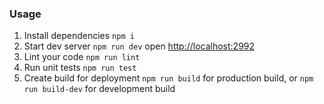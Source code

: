 ### Usage

1. Install dependencies `npm i`
2. Start dev server `npm run dev` open [http://localhost:2992](http://localhost:2992)
3. Lint your code `npm run lint`
4. Run unit tests `npm run test`
5. Create build for deployment `npm run build` for production build, or `npm run build-dev` for development build
